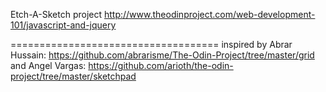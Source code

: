 Etch-A-Sketch project
http://www.theodinproject.com/web-development-101/javascript-and-jquery

====================================
inspired by Abrar Hussain:
https://github.com/abrarisme/The-Odin-Project/tree/master/grid
and Angel Vargas:
https://github.com/arioth/the-odin-project/tree/master/sketchpad